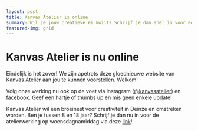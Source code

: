```yaml
---
layout: post
title: Kanvas Atelier is online
summary: Wil je jouw creatieve ei kwijt? Schrijf je dan snel in voor een atelier! 
featured-img: grid
---
```


# Kanvas Atelier is nu online

Eindelijk is het zover! We zijn apetrots deze gloednieuwe website van Kanvas Atelier aan jou te kunnen voorstellen. Welkom!

Volg onze werking nu ook op de voet via instagram (<a href="https://www.instagram.com/kanvasatelier/" title="Kanvas Atelier Instagram">@kanvasatelier</a>) en <a href="https://www.facebook.com/kanvasatelier/" title="Kanvas Atelier Facebook">facebook</a>.
Geef een hartje of  thumbs up en mis geen enkele update! 

Kanvas Atelier wil een broeinest voor creativiteit in Deinze en omstreken worden.
Ben je tussen 8 en 18 jaar? Schrijf je dan nu in voor de atelierwerking op woensdagnamiddag via deze <a href="/inschrijven" title="inschrijven">link</a>! 
